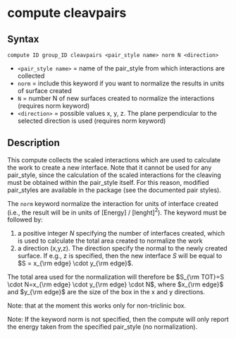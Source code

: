 # compute cleavpairs

## Syntax

```
compute ID group_ID cleavpairs <pair_style name> norm N <direction>
```

* `<pair_style name>` = name of the pair_style from which interactions are collected
* `norm` = include this keyword if you want to normalize the results in units of surface created 
* `N` = number N of new surfaces created to normalize the interactions (requires norm keyword)
* `<direction>` = possible values x, y, z. The plane perpendicular to the selected direction is used (requires norm keyword)

## Description

This compute collects the scaled interactions which are used to calculate the work to create a new interface. Note that it cannot be used for any pair_style, since the calculation of the scaled interactions for the cleaving must be obtained within the pair_style itself. For this reason, modified pair_styles are available in the package (see the documented pair styles).

The `norm` keyword normalize the interaction for units of interface created (i.e., the result will be in units of [Energy] / [lenght]$^2$). The keyword must be followed by:

1. a positive integer $N$ specifying the number of interfaces created, which is used to calculate the total area created to normalize the work
2. a direction (x,y,z). The direction specify the normal to the newly created surface. If e.g., z is specified, then the new interface $S$ will be equal to  $S = x_{\rm edge} \cdot y_{\rm edge}$. 

The total area used for the normalization will therefore be $S_{\rm TOT}=S \cdot N=x_{\rm edge} \cdot y_{\rm edge} \cdot N$, where $x_{\rm edge}$ and $y_{\rm edge}$ are the size of the box in the x and y directions.

Note: that at the moment this works only for non-triclinic box.

Note: If the keyword norm is not specified, then the compute will only report the energy taken from the specified pair_style (no normalization). 
